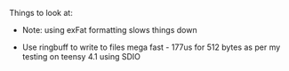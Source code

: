 Things to look at:

- Note: using exFat formatting slows things down


- Use ringbuff to write to files mega fast - 177us for 512 bytes as per my testing on teensy 4.1 using SDIO
